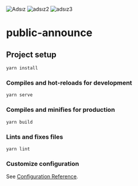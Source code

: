 ![Adsız](https://user-images.githubusercontent.com/57963926/132344975-09e4e103-5520-449e-85d6-bfb741bf707b.png)
![adsız2](https://user-images.githubusercontent.com/57963926/132344965-ae9bbcfa-9782-423e-8b6c-63fd342d7722.png)
![adsız3](https://user-images.githubusercontent.com/57963926/132344968-32d0c69f-7e79-4853-870f-36da9371e916.png)

# public-announce

## Project setup
```
yarn install
```

### Compiles and hot-reloads for development
```
yarn serve
```

### Compiles and minifies for production
```
yarn build
```

### Lints and fixes files
```
yarn lint
```

### Customize configuration
See [Configuration Reference](https://cli.vuejs.org/config/).
